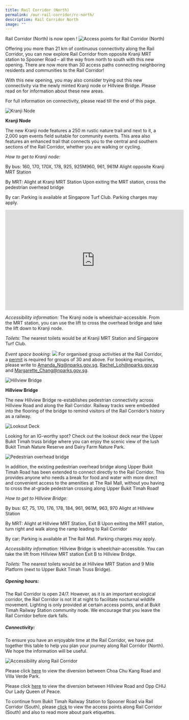 ```yaml
---
title: Rail Corridor (North)
permalink: /our-rail-corridor/rc-north/
description: Rail Corridor North
image: ""
---
```

Rail Corridor (North) is now open !
![Access points for Rail Corridor (North)](/images/RC%20North/rail%20corridor%20north%20map%20for%20microsite_31032023.jpg)

Offering you more than 21 km of continuous connectivity along the Rail Corridor, you can now explore Rail Corridor from opposite Kranji MRT station to Spooner Road – all the way from north to south with this new opening. There are now more than 30 access paths connecting neighboring residents and communities to the Rail Corridor!

With this new opening, you may also consider trying out this new connectivity via the newly minted Kranji node or Hillview Bridge. Please read on for information about these new areas.

For full information on connectivity, please read till the end of this page.

![Kranji Node](/images/Kranji%20&amp;%20Hillview/Kranji%20Node%20with%20family.jpg)

**Kranji Node**

The new Kranji node features a 250 m rustic nature trail and next to it, a 2,000 sqm events field suitable for community events. This area also features an enhanced trail that connects you to the central and southern sections of the Rail Corridor, whether you are walking or cycling.

*How to get to Kranji node:*

By bus: 160, 170, 170X, 178, 925, 925M960, 961, 961M
Alight opposite Kranji MRT Station

By MRT: Alight at Kranji MRT Station
Upon exiting the MRT station, cross the pedestrian overhead bridge

By car: Parking is available at Singapore Turf Club. Parking charges may apply.

<iframe width="560" height="315" src="https://www.youtube.com/embed/cyvndEt3fmk" title="YouTube video player" frameborder="0" allow="accelerometer; autoplay; clipboard-write; encrypted-media; gyroscope; picture-in-picture; web-share" allowfullscreen=""></iframe>

*Accessibility information:* 
The Kranji node is wheelchair-accessible. From the MRT station, you can use the lift to cross the overhead bridge and take the lift down to Kranji node.

*Toilets:* 
The nearest toilets would be at Kranji MRT Station and Singapore Turf Club.

*Event space booking:*
![](/images/Kranji%20&amp;%20Hillview/Kranji%20Node.jpg)
For organised group activities at the Rail Corridor, a [permit](https://www.nparks.gov.sg/services/parks-permits-and-applications) is required for groups of 30 and above.
For booking enquiries, please write to [Amanda_Ng@nparks.gov.sg](Amanda_NG@nparks.gov.sg), [Rachel_Loh@nparks.gov.sg](Rachel_LOH@nparks.gov.sg) and [Margarette_Chang@nparks.gov.sg](Margarette_CHANG@nparks.gov.sg). 


![Hillview Bridge](/images/Kranji%20&amp;%20Hillview/Hillview%20Bridge.jpg)

**Hillview Bridge**

The new Hillview Bridge re-establishes pedestrian connectivity across Hillview Road and along the Rail Corridor. Railway tracks were embedded into the flooring of the bridge to remind visitors of the Rail Corridor’s history as a railway.

![Lookout Deck](/images/Kranji%20&amp;%20Hillview/Lookout%20Deck.jpg)

Looking for an IG-worthy spot? Check out the lookout deck near the Upper Bukit Timah truss bridge where you can enjoy the scenic view of the lush Bukit Timah Nature Reserve and Dairy Farm Nature Park.

![Pedestrian overhead bridge](/images/Kranji%20&amp;%20Hillview/Overhead%20bridge.jpg)

In addition, the existing pedestrian overhead bridge along Upper Bukit Timah Road has been extended to connect directly to the Rail Corridor. This provides anyone who needs a break for food and water with more direct and convenient access to the amenities at The Rail Mall, without you having to cross the at-grade pedestrian crossing along Upper Bukit Timah Road!

*How to get to Hillview Bridge:*

By bus: 67, 75, 170, 176, 178, 184, 961, 961M, 963, 970
Alight at Hillview Station 

By MRT: Alight at Hillview MRT Station, Exit B
Upon exiting the MRT station, turn right and walk along the ramp leading to Rail Corridor

By car: Parking is available at The Rail Mall. Parking charges may apply.

*Accessibility information:*
Hillview Bridge is wheelchair-accessible. You can take the lift from Hillview MRT station Exit B to Hillview Bridge.

*Toilets:* 
The nearest toilets would be at Hillview MRT Station and 9 Mile Platform (next to Upper Bukit Timah Truss Bridge).


##### **Opening hours:**
The Rail Corridor is open 24/7. However, as it is an important ecological corridor, the Rail Corridor is not lit at night to facilitate nocturnal wildlife movement. Lighting is only provided at certain access points, and at Bukit Timah Railway Station community node. We encourage that you leave the Rail Corridor before dark falls.

##### **Connectivity:**

To ensure you have an enjoyable time at the Rail Corridor, we have put together this table to help you plan your journey along Rail Corridor (North). We hope the information will be useful.

![Accessibility along Rail Corridor](/images/Kranji%20&amp;%20Hillview/BFA.jpg)

Please click [here](/files/RC%20Notices/Diversion%20Notice%20for%20Rail%20Corridor%20North.pdf) to view the diversion between Choa Chu Kang Road and Villa Verde Park. 

Please click [here](/files/RC%20Notices/LTA%20diversion%20notice.pdf) to view the diversion between Hillview Road and Opp CHIJ Our Lady Queen of Peace. 

To continue from Bukit Timah Railway Station to Spooner Road via Rail Corridor (South), please [click](https://railcorridor.nparks.gov.sg/visit-rail-corridor/) to view the access points along Rail Corridor (South) and also to read more about park etiquettes.
